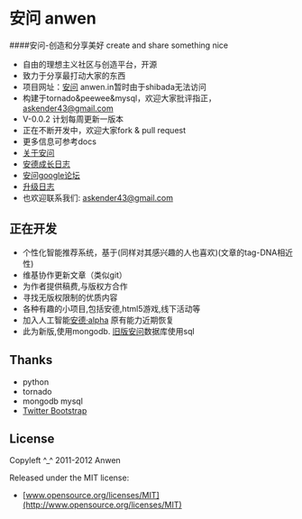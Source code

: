 安问 anwen
========

####安问-创造和分享美好 create and share something nice

* 自由的理想主义社区与创造平台，开源
* 致力于分享最打动大家的东西
* 项目网址：[安问](http://i.askender.com/) anwen.in暂时由于shibada无法访问
* 构建于tornado&peewee&mysql，欢迎大家批评指正，askender43@gmail.com
* V-0.0.2 计划每周更新一版本
* 正在不断开发中，欢迎大家fork & pull request
* 更多信息可参考docs
* [关于安问](http://i.askender.com/about)
* [安德成长日志](http://i.askender.com/ande-growup-log)
* [安问google论坛](https://groups.google.com/d/forum/our-anwen )
* [升级日志](http://i.askender.com/changelog )
* 也欢迎联系我们: askender43@gmail.com

## 正在开发
* 个性化智能推荐系统，基于(同样对其感兴趣的人也喜欢)(文章的tag-DNA相近性)
* 维基协作更新文章（类似git）
* 为作者提供稿费,与版权方合作
* 寻找无版权限制的优质内容
* 各种有趣的小项目,包括安德,html5游戏,线下活动等
* 加入人工智能[安德·alpha](http://i.askender.com/ande) 原有能力近期恢复
* 此为新版,使用mongodb. [旧版安问](https://github.com/askender/anwen.in)数据库使用sql


## Thanks

* python
* tornado
* mongodb mysql
* [Twitter Bootstrap](https://twitter.github.com/bootstrap)


## License

Copyleft ^_^ 2011-2012 Anwen

Released under the MIT license:

* [www.opensource.org/licenses/MIT](http://www.opensource.org/licenses/MIT)

